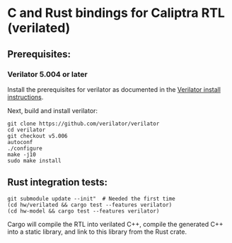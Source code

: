 # C and Rust bindings for Caliptra RTL (verilated)

## Prerequisites:

### Verilator 5.004 or later

Install the prerequisites for verilator as documented in the [Verilator install instructions](https://verilator.org/guide/latest/install.html#git-quick-install).

Next, build and install verilator:

```shell
git clone https://github.com/verilator/verilator
cd verilator
git checkout v5.006
autoconf
./configure
make -j10
sudo make install
```

## Rust integration tests:

```shell
git submodule update --init"  # Needed the first time
(cd hw/verilated && cargo test --features verilator)
(cd hw-model && cargo test --features verilator)
```

Cargo will compile the RTL into verilated C++, compile the generated C++ into a
static library, and link to this library from the Rust crate.
